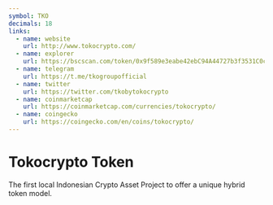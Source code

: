 ```yaml
---
symbol: TKO
decimals: 18
links:
  - name: website
    url: http://www.tokocrypto.com/
  - name: explorer
    url: https://bscscan.com/token/0x9f589e3eabe42ebC94A44727b3f3531C0c877809
  - name: telegram
    url: https://t.me/tkogroupofficial
  - name: twitter
    url: https://twitter.com/tkobytokocrypto
  - name: coinmarketcap
    url: https://coinmarketcap.com/currencies/tokocrypto/
  - name: coingecko
    url: https://coingecko.com/en/coins/tokocrypto/
---
```


# Tokocrypto Token

The first local Indonesian Crypto Asset Project to offer a unique hybrid token model.
